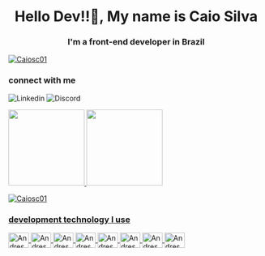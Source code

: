 

<h1 align="center">Hello Dev!!👋, My name is Caio Silva</h1>
<h3 align="center">I'm a front-end developer in Brazil</h3>

<p align="left"> <a href="https://github.com/ryo-ma/github-profile-trophy"><img src="https://github-profile-trophy.vercel.app/?username=Caiosc01" alt= "Caiosc01" /></a> </p>

<h3 >connect with me</h3>

![Linkedin](https://img.shields.io/badge/LinkedIn-0077B5?style=for-the-badge&logo=linkedin&logoColor=white)
![Discord](https://img.shields.io/badge/Discord-7289DA?style=for-the-badge&logo=discord&logoColor=white)




<a href="https://github.com/CaioSC01">
<img height="150em" src="https://github-readme-stats.vercel.app/api/top-langs/?username=CaioSC01&layout=compact&langs_count=7&theme=vision-friendly-dark"/>
<img height="150em" src="https://github-readme-stats.vercel.app/api?username=CaioSC01&show_icons=true&theme=vision-friendly-dark&include_all_commits=true&count_private=true"/>
</div>
<p><img align="center" src="https://github-readme-streak-stats.herokuapp.com/?user=Caiosc01&" alt="Caiosc01" /></p>

 <h3 >development technology I use</h3>
 
<img  align="center" alt="Andressa-html" height="30" width="40"  src="https://cdn.jsdelivr.net/gh/devicons/devicon/icons/csharp/csharp-original.svg" />
<img  align="center" alt="Andressa-html" height="30" width="40"  src="https://cdn.jsdelivr.net/gh/devicons/devicon/icons/git/git-original.svg" />
<img  align="center" alt="Andressa-html" height="30" width="40"  src="https://cdn.jsdelivr.net/gh/devicons/devicon/icons/javascript/javascript-original.svg" />
<img  align="center" alt="Andressa-html" height="30" width="40"  src="https://cdn.jsdelivr.net/gh/devicons/devicon/icons/nodejs/nodejs-original.svg" />
<img  align="center" alt="Andressa-html" height="30" width="40"  src="https://cdn.jsdelivr.net/gh/devicons/devicon/icons/react/react-original-wordmark.svg" />
<img  align="center" alt="Andressa-html" height="30" width="40"  src="https://cdn.jsdelivr.net/gh/devicons/devicon/icons/typescript/typescript-original.svg" />
<img  align="center" alt="Andressa-html" height="30" width="40"  src="https://cdn.jsdelivr.net/gh/devicons/devicon/icons/microsoftsqlserver/microsoftsqlserver-plain-wordmark.svg" />
<img  align="center" alt="Andressa-html" height="30" width="40"  src="https://cdn.jsdelivr.net/gh/devicons/devicon/icons/sass/sass-original.svg" />
          
          
          
          
          
          
          
          
          

          


  
